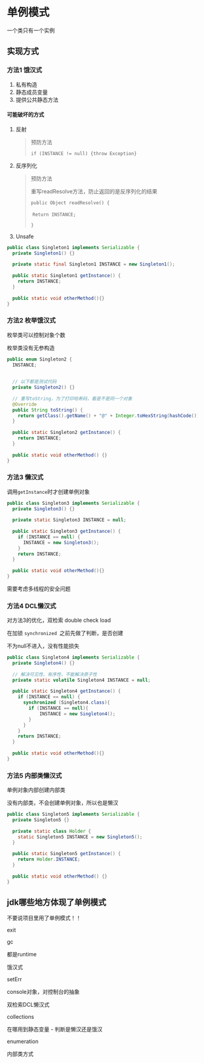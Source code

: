 # 单例模式

一个类只有一个实例



## 实现方式





### 方法1 饿汉式

1. 私有构造
2. 静态成员变量
3. 提供公共静态方法



#### 可能破坏的方式

1. 反射

   > 预防方法
   >
   > `if (INSTANCE != null) {throw Exception}`

2. 反序列化

   > 预防方法
   >
   > 重写readResolve方法，防止返回的是反序列化的结果
   >
   > `public Object readResolve() {`
   >
   > ​	`Return INSTANCE;`
   >
   > `}`

3. Unsafe

```java
public class Singleton1 implements Serializable {
  private Singleton1() {}
  
  private static final Singleton1 INSTANCE = new Singleton1();
  
  public static Singleton1 getInstance() {
    return INSTANCE;
  }
  
  public static void otherMethod(){}
}
```



### 方法2 枚举饿汉式

枚举类可以控制对象个数

枚举类没有无参构造

```java
public enum Singleton2 {
  INSTANCE;
  
  
  // 以下都是测试代码
  private Singleton2() {}
  
  // 重写toString，为了打印哈希码，看是不是同一个对象
  @Override
  public String toString() {
    return getClass().getName() + "@" + Integer.toHexString(hashCode());
  }
  
  public static Singleton2 getInstance() {
    return INSTANCE;
  }
  
  public static void otherMethod() {}
}
```





### 方法3 懒汉式

调用`getInstance`时才创建单例对象

```java
public class Singleton3 implements Serializable {
  private Singleton3() {}
  
  private static Singleton3 INSTANCE = null;
  
  public static Singleton3 getInstance() {
    if (INSTANCE == null) {
      INSTANCE = new Singleton3();
    }
    return INSTANCE;
  }
  
  public static void otherMethod(){}
}
```

需要考虑多线程的安全问题





### 方法4 DCL懒汉式

对方法3的优化，双检索 double check load

在加锁 `synchronized `之前先做了判断，是否创建

不为null不进入，没有性能损失

```java
public class Singleton4 implements Serializable {
  private Singleton4() {}
  
  // 解决可见性、有序性，不能解决原子性
  private static volatile Singleton4 INSTANCE = null;
  
  public static Singleton4 getInstance() {
    if (INSTANCE == null) {
      synchronized (Singleton4.class){
        if (INSTANCE == null){
            INSTANCE = new Singleton4();
        }
      }
    }
    return INSTANCE;
  }
  
  public static void otherMethod(){}
}
```





### 方法5 内部类懒汉式

单例对象内部创建内部类

没有内部类，不会创建单例对象，所以也是懒汉

```java
public class Singleton5 implements Serializable {
  private Singleton5 {}
  
  private static class Holder {
    static Singleton5 INSTANCE = new Singleton5();
  }
  
  public static Singleton5 getInstance() {
    return Holder.INSTANCE;
  }
  
  public static void otherMethod() {}
}
```







## jdk哪些地方体现了单例模式

不要说项目里用了单例模式！！



exit

gc

都是runtime

饿汉式



setErr

console对象，对控制台的抽象

双检索DCL懒汉式



collections

在哪用到静态变量 - 判断是懒汉还是饿汉





enumeration 

内部类方式